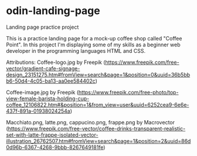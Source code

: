 # odin-landing-page
Landing page practice project

This is a practice landing page for a mock-up coffee shop called "Coffee Point". In this project I'm displaying some of my skills as a beginner web developer in the programming languages HTML and CSS.

Attributions:
Coffee-logo.jpg by Freepik (https://www.freepik.com/free-vector/gradient-cafe-signage-design_23151275.htm#fromView=search&page=1&position=0&uuid=36b5bbb6-50d4-4c05-ba13-aa0ee584402c)

Coffee-image.jpg by Freepik (https://www.freepik.com/free-photo/top-view-female-barista-holding-cup-coffee_12106822.htm#&position=1&from_view=user&uuid=6252cea9-6e6e-437f-891a-01938024254a)

Macchiato.png, latte.png, cappucino.png, frappe.png by Macrovector (https://www.freepik.com/free-vector/coffee-drinks-transparent-realistic-set-with-latte-frappe-isolated-vector-illustration_26762507.htm#fromView=search&page=1&position=2&uuid=86d0d96b-6367-4268-9bbb-8267649181fe)